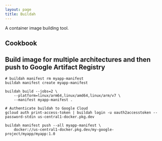 ```yaml
---
layout: page
title: Buildah
---
```


A container image building tool.

## Cookbook

## Build image for multiple architectures and then push to Google Artifact Registry

```shell
# buildah manifest rm myapp-manifest
buildah manifest create myapp-manifest

buildah build --jobs=2 \
    --platform=linux/arm64,linux/amd64,linux/arm/v7 \
    --manifest myapp-manifest .

# Authenticate buildah to Google Cloud
gcloud auth print-access-token | buildah login -u oauth2accesstoken --password-stdin us-central1-docker.pkg.dev

buildah manifest push --all myapp-manifest \
    docker://us-central1-docker.pkg.dev/my-google-project/myapp/myapp:1.0
```

